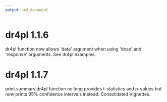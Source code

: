 ```yaml
---
output: md_document
---
```


# dr4pl 1.1.6

dr4pl function now allows 'data' argument when using 'dose' and 'response' arguments. See dr4pl examples.

# dr4pl 1.1.7

print.summary.dr4pl function no long provides t-statistics and p-values but now prints 95% confidence intervals instead. Consolidated Vignettes.